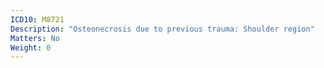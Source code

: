 ```yaml
---
ICD10: M8721
Description: "Osteonecrosis due to previous trauma: Shoulder region"
Matters: No
Weight: 0
---
```

